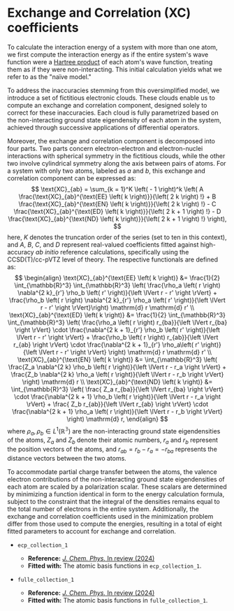 # Exchange and Correlation (XC) coefficients
To calculate the interaction energy of a system with more than one atom, we first compute the interaction energy as if the entire system's wave function were a [Hartree product](http://vergil.chemistry.gatech.edu/notes/hf-intro/node3.html) of each atom's wave function, treating them as if they were non-interacting. This initial calculation yields what we refer to as the "naïve model."

To address the inaccuracies stemming from this oversimplified model, we introduce a set of fictitious electronic clouds. These clouds enable us to compute an exchange and correlation component, designed solely to correct for these inaccuracies. Each cloud is fully parametrized based on the non-interacting ground state eigendensity of each atom in the system, achieved through successive applications of differential operators.

Moreover, the exchange and correlation component is decomposed into four parts. Two parts concern electron-electron and electron-nuclei interactions with spherical symmetry in the fictitious clouds, while the other two involve cylindrical symmetry along the axis between pairs of atoms. For a system with only two atoms, labeled as $a$ and $b$, this exchange and correlation component can be expressed as:
$$
\text{XC}_{ab} = \sum_{k = 1}^K \left( - 1 \right)^k \left( A \frac{\text{XC}_{ab}^{\text{EE} \left( k \right)}}{\left( 2 k \right) !}  + B \frac{\text{XC}_{ab}^{\text{EN} \left( k \right)}}{\left( 2 k \right) !} - C \frac{\text{XC}_{ab}^{\text{ED} \left( k \right)}}{\left( 2 k + 1 \right) !} - D \frac{\text{XC}_{ab}^{\text{ND} \left( k \right)}}{\left( 2 k + 1 \right) !} \right),
$$
here, $K$ denotes the truncation order of the series (set to ten in this context), and $A$, $B$, $C$, and $D$ represent real-valued coefficients fitted against high-accuracy *ab initio* reference calculations, specifically using the CCSD(T)/cc-pVTZ level of theory. The respective functionals are defined as:
$$
\begin{align}
\text{XC}_{ab}^{\text{EE} \left( k \right)} &= \frac{1}{2} \int_{\mathbb{R}^3} \int_{\mathbb{R}^3} \left( \frac{\rho_a \left( r \right) \nabla^{2 k}_{r'} \rho_b \left( r' \right)}{\left \lVert r - r' \right \rVert} + \frac{\rho_b \left( r \right) \nabla^{2 k}_{r'} \rho_a \left( r' \right)}{\left \lVert r - r' \right \rVert}\right) \mathrm{d} r \mathrm{d} r' \\
\text{XC}_{ab}^{\text{ED} \left( k \right)} &= \frac{1}{2} \int_{\mathbb{R}^3} \int_{\mathbb{R}^3} \left( \frac{\rho_a \left( r \right) r_{ba}}{\left \lVert r_{ba} \right \rVert} \cdot \frac{\nabla^{2 k + 1}_{r'} \rho_b \left( r' \right)}{\left \lVert r - r' \right \rVert} + \frac{\rho_b \left( r \right) r_{ab}}{\left \lVert r_{ab} \right \rVert} \cdot \frac{\nabla^{2 k + 1}_{r'} \rho_a\left( r' \right)}{\left \lVert r - r' \right \rVert} \right) \mathrm{d} r \mathrm{d} r' \\
\text{XC}_{ab}^{\text{EN} \left( k \right)} &= \int_{\mathbb{R}^3} \left( \frac{Z_a \nabla^{2 k} \rho_b \left( r \right)}{\left \lVert r - r_a \right \rVert} +  \frac{Z_b \nabla^{2 k} \rho_a \left( r \right)}{\left \lVert r - r_b \right \rVert} \right) \mathrm{d} r \\
\text{XC}_{ab}^{\text{ND} \left( k \right)} &= \int_{\mathbb{R}^3} \left( \frac{ Z_a r_{ba}}{\left \lVert r_{ba} \right \rVert} \cdot \frac{\nabla^{2 k + 1} \rho_b \left( r \right)}{\left \lVert r - r_a \right \rVert} + \frac{ Z_b r_{ab}}{\left \lVert r_{ab} \right \rVert} \cdot \frac{\nabla^{2 k + 1} \rho_a \left( r \right)}{\left \lVert r - r_b \right \rVert} \right) \mathrm{d} r,
\end{align}
$$
where $\rho_a, \rho_b \in L^1 \left( \mathbb{R^3} \right)$ are the non-interacting ground state eigendensities of the atoms, $Z_a$ and $Z_b$ denote their atomic numbers, $r_a$ and $r_b$ represent the position vectors of the atoms, and $r_{ab} = r_b - r_a = -  r_{ba}$ represents the distance vectors between the two atoms.

To accommodate partial charge transfer between the atoms, the valence electron contributions of the non-interacting ground state eigendensities of each atom are scaled by a polarization scalar. These scalars are determined by minimizing a function identical in form to the energy calculation formula, subject to the constraint that the integral of the densities remains equal to the total number of electrons in the entire system. Additionally, the exchange and correlation coefficients used in the minimization problem differ from those used to compute the energies, resulting in a total of eight fitted parameters to account for exchange and correlation.

 * `ecp_collection_1`
   * **Reference:** [*J. Chem. Phys.* In review (2024)](https://doi.org/10.26434/chemrxiv-2024-t5tfh-v2)
   * **Fitted with:** The atomic basis functions in `ecp_collection_1`.

 * `fulle_collection_1`
   * **Reference:** [*J. Chem. Phys.* In review (2024)](https://doi.org/10.26434/chemrxiv-2024-t5tfh-v2)
   * **Fitted with:** The atomic basis functions in `fulle_collection_1`.